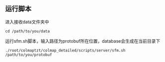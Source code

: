 运行脚本
---------------

进入接收data文件夹中
```shell
cd /path/to/you/data
```

运行sfm.sh脚本，输入路径为protobuf所在位置，database会生成在当前目录下
```shell
./root/colmaptzt/colmap_detailed/scripts/server/sfm.sh /path/to/you/protobuf
```